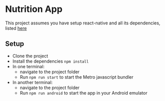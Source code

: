 # Nutrition App

This project assumes you have setup react-native and all its dependencies, listed [here](https://reactnative.dev/docs/environment-setup)

## Setup

* Clone the project 
* Install the dependencies `npm install`  
* In one terminal:
  * navigate to the project folder
  * Run `npm run start` to start the Metro javascript bundler
* In another terminal:
  * navigate to the project folder
  * Run `npm run android` to start the app in your Android emulator

  